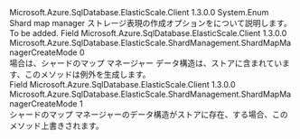 <Type Name="ShardMapManagerCreateMode" FullName="Microsoft.Azure.SqlDatabase.ElasticScale.ShardManagement.ShardMapManagerCreateMode">
  <TypeSignature Language="C#" Value="public enum ShardMapManagerCreateMode" />
  <TypeSignature Language="ILAsm" Value=".class public auto ansi sealed ShardMapManagerCreateMode extends System.Enum" />
  <TypeSignature Language="DocId" Value="T:Microsoft.Azure.SqlDatabase.ElasticScale.ShardManagement.ShardMapManagerCreateMode" />
  <TypeSignature Language="VB.NET" Value="Public Enum ShardMapManagerCreateMode" />
  <TypeSignature Language="F#" Value="type ShardMapManagerCreateMode = " />
  <AssemblyInfo>
    <AssemblyName>Microsoft.Azure.SqlDatabase.ElasticScale.Client</AssemblyName>
    <AssemblyVersion>1.3.0.0</AssemblyVersion>
  </AssemblyInfo>
  <Base>
    <BaseTypeName>System.Enum</BaseTypeName>
  </Base>
  <Docs>
    <summary>
            Shard map manager ストレージ表現の作成オプションをについて説明します。
            </summary>
    <remarks>To be added.</remarks>
  </Docs>
  <Members>
    <Member MemberName="KeepExisting">
      <MemberSignature Language="C#" Value="KeepExisting" />
      <MemberSignature Language="ILAsm" Value=".field public static literal valuetype Microsoft.Azure.SqlDatabase.ElasticScale.ShardManagement.ShardMapManagerCreateMode KeepExisting = int32(0)" />
      <MemberSignature Language="DocId" Value="F:Microsoft.Azure.SqlDatabase.ElasticScale.ShardManagement.ShardMapManagerCreateMode.KeepExisting" />
      <MemberSignature Language="VB.NET" Value="KeepExisting" />
      <MemberSignature Language="F#" Value="KeepExisting = 0" Usage="Microsoft.Azure.SqlDatabase.ElasticScale.ShardManagement.ShardMapManagerCreateMode.KeepExisting" />
      <MemberType>Field</MemberType>
      <AssemblyInfo>
        <AssemblyName>Microsoft.Azure.SqlDatabase.ElasticScale.Client</AssemblyName>
        <AssemblyVersion>1.3.0.0</AssemblyVersion>
      </AssemblyInfo>
      <ReturnValue>
        <ReturnType>Microsoft.Azure.SqlDatabase.ElasticScale.ShardManagement.ShardMapManagerCreateMode</ReturnType>
      </ReturnValue>
      <MemberValue>0</MemberValue>
      <Docs>
        <summary>
            場合は、シャードのマップ マネージャー データ構造は、ストアに含まれています、このメソッドは例外を生成します。
            </summary>
      </Docs>
    </Member>
    <Member MemberName="ReplaceExisting">
      <MemberSignature Language="C#" Value="ReplaceExisting" />
      <MemberSignature Language="ILAsm" Value=".field public static literal valuetype Microsoft.Azure.SqlDatabase.ElasticScale.ShardManagement.ShardMapManagerCreateMode ReplaceExisting = int32(1)" />
      <MemberSignature Language="DocId" Value="F:Microsoft.Azure.SqlDatabase.ElasticScale.ShardManagement.ShardMapManagerCreateMode.ReplaceExisting" />
      <MemberSignature Language="VB.NET" Value="ReplaceExisting" />
      <MemberSignature Language="F#" Value="ReplaceExisting = 1" Usage="Microsoft.Azure.SqlDatabase.ElasticScale.ShardManagement.ShardMapManagerCreateMode.ReplaceExisting" />
      <MemberType>Field</MemberType>
      <AssemblyInfo>
        <AssemblyName>Microsoft.Azure.SqlDatabase.ElasticScale.Client</AssemblyName>
        <AssemblyVersion>1.3.0.0</AssemblyVersion>
      </AssemblyInfo>
      <ReturnValue>
        <ReturnType>Microsoft.Azure.SqlDatabase.ElasticScale.ShardManagement.ShardMapManagerCreateMode</ReturnType>
      </ReturnValue>
      <MemberValue>1</MemberValue>
      <Docs>
        <summary>
            シャードのマップ マネージャーのデータ構造がストアに存在、する場合、このメソッド上書きされます。
            </summary>
      </Docs>
    </Member>
  </Members>
</Type>
